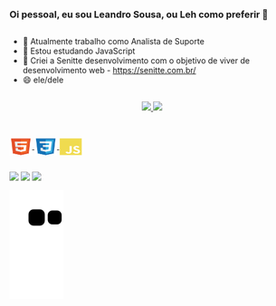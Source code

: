
### Oi pessoal, eu sou Leandro Sousa, ou Leh como preferir 👋

##

- 🔭 Atualmente trabalho como Analista de Suporte
- 🌱 Estou estudando JavaScript
- 👯 Criei a Senitte desenvolvimento com o objetivo de viver de desenvolvimento web - https://senitte.com.br/
- 😄 ele/dele

##

<div align="center">
  <a href="https://github.com/lehsousa">
  <img height="180em" src="https://github-readme-stats.vercel.app/api?username=lehsousa&theme=nightowl&show_icons=true&include_all_commits=true&count_private=true"/>
  <img height="180em" src="https://github-readme-stats.vercel.app/api/top-langs/?username=lehsousa&layout=compact&langs_count=7&theme=nightowl"/>
</div>
  
 ##
  
  </div>
<div style="display: inline_block"><br>
  <img align="center" alt="lehousa-HTML" height="30" width="40" src="https://raw.githubusercontent.com/devicons/devicon/master/icons/html5/html5-original.svg">
  <img align="center" alt="lehsousa-CSS" height="30" width="40" src="https://raw.githubusercontent.com/devicons/devicon/master/icons/css3/css3-original.svg">
  <img align="center" alt="lehsousa-Js" height="30" width="40" src="https://raw.githubusercontent.com/devicons/devicon/master/icons/javascript/javascript-plain.svg">
 </div>
  
  ##
  
  <div> 
  
  <a href="https://www.instagram.com/lesousagzuis/" target="_blank"><img src="https://img.shields.io/badge/-Instagram-%23E4405F?style=for-the-badge&logo=instagram&logoColor=white" target="_blank"></a>
   	 <a href ="mailto:leandrosousa.work@gmail.com" target="_blank"><img src="https://img.shields.io/badge/Gmail-D14836?style=for-the-badge&logo=gmail&logoColor=white" target="_blank"></a>
    <a href="https://www.linkedin.com/in/leandrosousajesus/" target="_blank"><img src="https://img.shields.io/badge/-LinkedIn-%230077B5?style=for-the-badge&logo=linkedin&logoColor=white" target="_blank"></a> 
 
  ![Snake animation](https://github.com/lehsousa/lehsousa/blob/output/github-contribution-grid-snake.svg)
 
</div>


